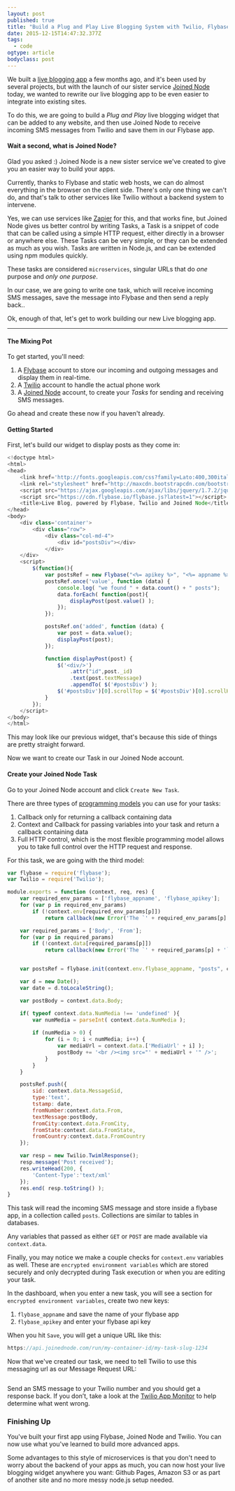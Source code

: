 ```yaml
---
layout: post 
published: true 
title: "Build a Plug and Play Live Blogging System with Twilio, Flybase and Joined Node" 
date: 2015-12-15T14:47:32.377Z 
tags:
  - code
ogtype: article 
bodyclass: post 
---
```


We built a [live blogging app](http://blog.flybase.io/2015/03/23/live-blogging-twilio-data-mcfly/) a few months ago, and it's been used by several projects, but with the launch of our sister service [Joined Node](http://joinednode.com) today, we wanted to rewrite our live blogging app to be even easier to integrate into existing sites.

To do this, we are going to build a _Plug and Play_ live blogging widget that can be added to any website, and then use Joined Node to receive incoming SMS messages from Twilio and save them in our Flybase app.

#### Wait a second, what is Joined Node?

Glad you asked :) Joined Node is a new sister service we've created to give you an easier way to build your apps. 

Currently, thanks to Flybase and static web hosts, we can do almost everything in the browser on the client side. There's only one thing we can't do, and that's talk to other services like Twilio without a backend system to intervene. 

Yes, we can use services like [Zapier](http://zapier.com) for this, and that works fine, but Joined Node gives us better control by writing Tasks, a Task is a snippet of code that can be called using a simple HTTP request, either directly in a browser or anywhere else. These Tasks can be very simple, or they can be extended as much as you wish.  Tasks are written in Node.js, and can be extended using npm modules quickly.

These tasks are considered `microservices`, singular URLs that do _one_ purpose and _only one purpose_.

In our case, we are going to write one task, which will receive incoming SMS messages, save the message into Flybase and then send a reply back..

Ok, enough of that, let's get to work building our new Live blogging app.

---

#### The Mixing Pot

To get started, you'll need:

1. A [Flybase](https://app.flybase.io/signup) account to store our incoming and outgoing messages and display them in real-time.
2. A [Twilio](http://twilio.com) account to handle the actual phone work
3. A [Joined Node](https://joinednode.com) account, to create your _Tasks_ for sending and receiving SMS messages.

Go ahead and create these now if you haven't already.

#### Getting Started

First, let's build our widget to display posts as they come in:

```javascript
<!doctype html>
<html>
<head>
	<link href='http://fonts.googleapis.com/css?family=Lato:400,300italic,400italic&subset=latin,latin-ext' rel='stylesheet' type='text/css'>
	<link rel="stylesheet" href="http://maxcdn.bootstrapcdn.com/bootstrap/3.2.0/css/bootstrap.min.css">
	<script src="https://ajax.googleapis.com/ajax/libs/jquery/1.7.2/jquery.min.js"></script>
	<script src="https://cdn.flybase.io/flybase.js?latest=1"></script>
	<title>Live Blog, powered by Flybase, Twilio and Joined Node</title>
</head>
<body>
	<div class='container'>
		<div class="row">
			<div class="col-md-4">
				<div id="postsDiv"></div>
			</div>
	</div>
	<script>
		$(function(){
			var postsRef = new Flybase("<%= apikey %>", "<%= appname %>", "posts");
			postsRef.once('value', function (data) {
				console.log( "we found " + data.count() + " posts");
				data.forEach( function(post){				   
					displayPost(post.value() );
				});
			});

			postsRef.on('added', function (data) {
				var post = data.value();
				displayPost(post);
			});

			function displayPost(post) {
				$('<div/>')
					.attr("id",post._id)
					.text(post.textMessage)
					.appendTo( $('#postsDiv') );
				$('#postsDiv')[0].scrollTop = $('#postsDiv')[0].scrollHeight;
			}		   
		});
	</script>
</body>
</html>
```

This may look like our previous widget, that's because this side of things are pretty straight forward.

Now we want to create our Task in our Joined Node account.

#### Create your Joined Node Task

Go to your Joined Node account and click `Create New Task`.

There are three types of [programming models](http://joinednode.com/docs/model) you can use for your tasks:

1. Callback only for returning a callback containing data
2. Context and Callback for passing variables into your task and return a callback containing data
3. Full HTTP control, which is the most flexible programming model allows you to take full control over the HTTP request and response.

For this task, we are going with the third model:

```javascript
var flybase = require('flybase');
var Twilio = require('Twilio');

module.exports = function (context, req, res) {
	var required_env_params = ['flybase_appname', 'flybase_apikey'];
	for (var p in required_env_params)
		if (!context.env[required_env_params[p]])
			return callback(new Error('The `' + required_env_params[p] + '` parameter must be provided in your env   settngs.'));

	var required_params = ['Body', 'From'];
	for (var p in required_params)
		if (!context.data[required_params[p]])
			return callback(new Error('The `' + required_params[p] + '` parameter must be provided.'));


	var postsRef = flybase.init(context.env.flybase_appname, "posts", context.env.flybase_apikey);

	var d = new Date();
	var date = d.toLocaleString();

	var postBody = context.data.Body;

	if( typeof context.data.NumMedia !== 'undefined' ){
		var numMedia = parseInt( context.data.NumMedia );
		
		if (numMedia > 0) {
			for (i = 0; i < numMedia; i++) {
				var mediaUrl = context.data.['MediaUrl' + i] );
				postBody += '<br /><img src="' + mediaUrl + '" />';
			}
		}
	}

	postsRef.push({
		sid: context.data.MessageSid,
		type:'text',
		tstamp: date,
		fromNumber:context.data.From,
		textMessage:postBody,
		fromCity:context.data.FromCity,
		fromState:context.data.FromState,
		fromCountry:context.data.FromCountry
	});

	var resp = new Twilio.TwimlResponse();
	resp.message('Post received');
	res.writeHead(200, {
		'Content-Type':'text/xml'
	});
	res.end( resp.toString() );
}
```

This task will read the incoming SMS message and store inside a flybase app, in a collection called `posts`. Collections are similar to tables in databases.

Any variables that passed as either `GET` or `POST` are made available via `context.data`.

Finally, you may notice we make a couple checks for `context.env` variables as well. These are `encrypted environment variables` which are stored securely and only decrypted during Task execution or when you are editing your task.

In the dashboard, when you enter a new task, you will see a section for `encrypted environment variables`, create two new keys:

1. `flybase_appname` and save the name of your flybase app
2. `flybase_apikey` and enter your flybase api key

When you hit `Save`, you will get a unique URL like this:

```javascript
https://api.joinednode.com/run/my-container-id/my-task-slug-1234
```

Now that we've created our task, we need to tell Twilio to use this messaging url as our Message Request URL:

<img src="http://blog.datamcfly.com/images/posts/dashboard.png" alt="">

Send an SMS message to your Twilio number and you should get a response back. If you don’t, take a look at the <a href="https://www.twilio.com/user/account/developer-tools/app-monitor">Twilio App Monitor</a> to help determine what went wrong.

### Finishing Up

You've built your first app using Flybase, Joined Node and Twilio. You can now use what you've learned to build more advanced apps.

Some advantages to this style of microservices is that you don't need to worry about the backend of your apps as much, you can now host your live blogging widget anywhere you want: Github Pages, Amazon S3 or as part of another site and no more messy node.js setup needed.